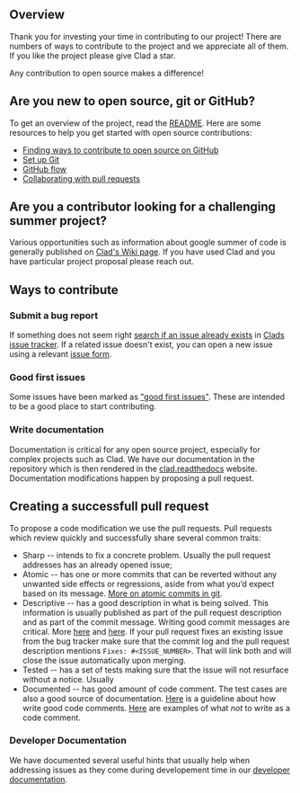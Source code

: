 ## Overview <!-- omit in toc -->

Thank you for investing your time in contributing to our project! There are
numbers of ways to contribute to the project and we appreciate all of them. If
you like the project please give Clad a star.

Any contribution to open source makes a difference!

## Are you new to open source, git or GitHub?

To get an overview of the project, read the [README](README.md). Here are some
resources to help you get started with open source contributions:

- [Finding ways to contribute to open source on GitHub](https://docs.github.com/en/get-started/exploring-projects-on-github/finding-ways-to-contribute-to-open-source-on-github)
- [Set up Git](https://docs.github.com/en/get-started/quickstart/set-up-git)
- [GitHub flow](https://docs.github.com/en/get-started/quickstart/github-flow)
- [Collaborating with pull requests](https://docs.github.com/en/github/collaborating-with-pull-requests)

## Are you a contributor looking for a challenging summer project?

Various opportunities such as information about google summer of code is
generally published on [Clad's Wiki page](https://github.com/vgvassilev/clad/wiki).
If you have used Clad and you have particular project proposal please reach out.

## Ways to contribute

### Submit a bug report

If something does not seem right [search if an issue already exists](https://docs.github.com/en/github/searching-for-information-on-github/searching-on-github/searching-issues-and-pull-requests#search-by-the-title-body-or-comments) in [Clads issue tracker](https://github.com/vgvassilev/clad/issues). If a related issue doesn't exist, you can open a new issue using a relevant [issue form](https://github.com/vgvassilev/clad/issues/new/choose).

### Good first issues

Some issues have been marked as ["good first issues"](https://github.com/vgvassilev/clad/labels/good%20first%20issue).
These are intended to be a good place to start contributing.

### Write documentation

Documentation is critical for any open source project, especially for complex
projects such as Clad. We have our documentation in the repository which is then
rendered in the [clad.readthedocs](https://clad.readthedocs.io) website.
Documentation modifications happen by proposing a pull request.

## Creating a successfull pull request

To propose a code modification we use the pull requests. Pull requests which
review quickly and successfully share several common traits:

- Sharp -- intends to fix a concrete problem. Usually the pull request addresses
  has an already opened issue;
- Atomic -- has one or more commits that can be reverted without any unwanted
  side effects or regressions, aside from what you’d expect based on its
  message. [More on atomic commits in git](https://www.aleksandrhovhannisyan.com/blog/atomic-git-commits/).
- Descriptive -- has a good description in what is being solved. This
  information is usually published as part of the pull request description and
  as part of the commit message. Writing good commit messages are critical. More
  [here](https://github.blog/2022-06-30-write-better-commits-build-better-projects/)
  and [here](https://cbea.ms/git-commit/). If your pull request fixes an existing
  issue from the bug tracker make sure that the commit log and the pull request
  description mentions `Fixes: #<ISSUE_NUMBER>`. That will link both and will
  close the issue automatically upon merging.
- Tested -- has a set of tests making sure that the issue will not resurface
  without a notice. Usually
- Documented -- has good amount of code comment. The test cases are also a good
  source of documentation. [Here](https://stackoverflow.blog/2021/12/23/best-practices-for-writing-code-comments/)
  is a guideline about how write good code comments. [Here](https://stackoverflow.com/questions/184618/what-is-the-best-comment-in-source-code-you-have-ever-encountered)
  are examples of what *not* to write as a code comment.

### Developer Documentation

We have documented several useful hints that usually help when addressing issues
as they come during developement time in our [developer documentation](https://clad.readthedocs.io/en/latest/user/DevelopersDocumentation.html).
